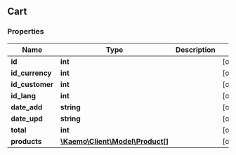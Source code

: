 ## Cart

### Properties
Name | Type | Description | Notes
------------ | ------------- | ------------- | -------------
**id** | **int** |  | [optional] 
**id_currency** | **int** |  | [optional] 
**id_customer** | **int** |  | [optional] 
**id_lang** | **int** |  | [optional] 
**date_add** | **string** |  | [optional] 
**date_upd** | **string** |  | [optional] 
**total** | **int** |  | [optional] 
**products** | [**\Kaemo\Client\Model\Product[]**](#Product) |  | [optional] 


